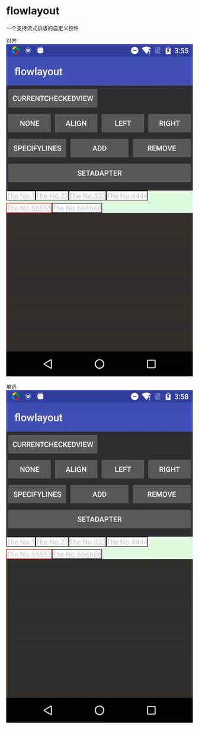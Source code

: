 # flowlayout
一个支持流式排版的自定义控件

对齐<br>
![](https://github.com/wwwiopaaa/flowlayout/raw/master/screen/align.gif)

单选<br>
![](https://github.com/wwwiopaaa/flowlayout/raw/master/screen/radio.gif)

